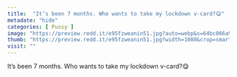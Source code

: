 ```yaml
---
title:  "It’s been 7 months. Who wants to take my lockdown v-card?😋"
metadate: "hide"
categories: [ Pussy ]
image: "https://preview.redd.it/e95fzweanin51.jpg?auto=webp&s=64bc066a959e84a8baf5681b029d71af490cee70"
thumb: "https://preview.redd.it/e95fzweanin51.jpg?width=1080&crop=smart&auto=webp&s=4425f5a7cf1e1178c320651e4f4f7e32df313320"
visit: ""
---
```

It’s been 7 months. Who wants to take my lockdown v-card?😋
